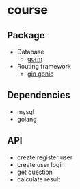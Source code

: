# course

## Package
- Database
    - [gorm](https://gorm.io/)
- Routing framework
    - [gin gonic](https://gin-gonic.com/)

## Dependencies
- mysql
- golang

## API
- create register user
- create user login
- get question
- calculate result